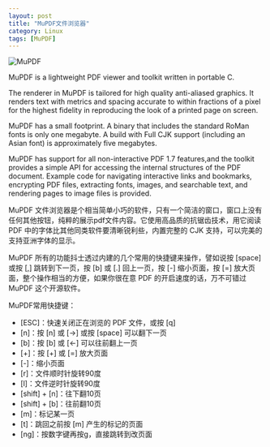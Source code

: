 ```yaml
---
layout: post
title: "MuPDF文件浏览器"
category: Linux
tags: [MuPDF]
---
```


![MuPDF](//cdn.09hd.com/images/2011/10/Mupdf.png "Mupdf")

<!-- more -->

MuPDF is a lightweight PDF viewer and toolkit written in portable C.

The renderer in MuPDF is tailored for high quality anti-aliased graphics. It renders text with metrics and spacing accurate to within fractions of a pixel for the highest fidelity in reproducing the look of a printed page on screen.

MuPDF has a small footprint. A binary that includes the standard RoMan fonts is only one megabyte. A build with Full CJK support (including an Asian font) is approximately five megabytes.

MuPDF has support for all non-interactive PDF 1.7 features,and the toolkit provides a simple API for accessing the internal structures of the PDF document. Example code for navigating interactive links and bookmarks, encrypting PDF files, extracting fonts, images, and searchable text, and rendering pages to image files is provided.

MuPDF 文件浏览器是个相当简单小巧的软件，只有一个简洁的窗口，窗口上没有任何其他按钮，纯粹的展示pdf文件内容。它使用高品质的抗锯齿技术，用它阅读 PDF 中的字体比其他同类软件要清晰锐利些，内置完整的 CJK 支持，可以完美的支持亚洲字体的显示。

MuPDF 所有的功能抖士透过内建的几个常用的快捷键来操作，譬如说按 [space] 或按 [,] 跳转到下一页，按 [b] 或 [.] 回上一页，按 [-] 缩小页面，按 [=] 放大页面，整个操作相当的方便，如果你很在意 PDF 的开启速度的话，万不可错过 MuPDF 这个开源软件。

MuPDF常用快捷键：

- [ESC]：快速关闭正在浏览的 PDF 文件，或按 [q]
- [n]：按 [n] 或 [→] 或按 [space] 可以翻下一页
- [b]：按 [b] 或 [←] 可以往前翻上一页
- [+]：按 [+] 或 [=] 放大页面
- [-]：缩小页面
- [r]：文件顺时针旋转90度
- [l]：文件逆时针旋转90度
- [shift] + [n]：往下翻10页
- [shift] + [b]：往前翻10页
- [m]：标记某一页
- [t]：跳回之前按 [m] 产生的标记的页面
- [ng]：按数字键再按g，直接跳转到改页面
